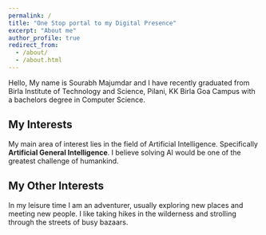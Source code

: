 ```yaml
---
permalink: /
title: "One Stop portal to my Digital Presence"
excerpt: "About me"
author_profile: true
redirect_from: 
  - /about/
  - /about.html
---
```


Hello, My name is Sourabh Majumdar and I have recently graduated from Birla Institute of Technology and Science, Pilani, KK Birla Goa Campus with a bachelors degree in Computer Science.

## My Interests

My main area of interest lies in the field of Artificial Intelligence. Specifically **Artificial General Intelligence**. I believe solving AI would be one of the greatest challenge of humankind.

## My Other Interests

In my leisure time I am an adventurer, usually exploring new places and meeting new people. I like taking hikes in the wilderness and strolling through the streets of busy bazaars.
